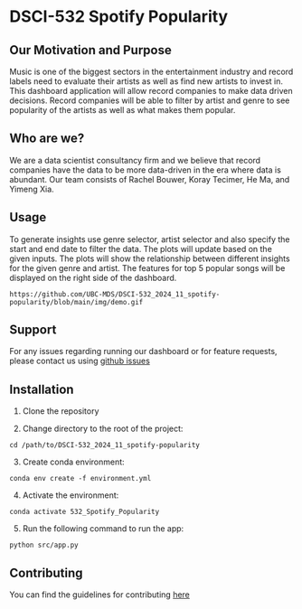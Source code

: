 # DSCI-532 Spotify Popularity

## Our Motivation and Purpose
Music is one of the biggest sectors in the entertainment industry and record labels need to evaluate their artists as well as find new artists to invest in. This dashboard application will allow record companies to make data driven decisions. Record companies will be able to filter by artist and genre to see popularity of the artists as well as what makes them popular.


## Who are we?
We are a data scientist consultancy firm and we believe that record companies have the 
data to be more data-driven in the era where data is abundant.
Our team consists of Rachel Bouwer, Koray Tecimer, He Ma, and Yimeng Xia.

## Usage
To generate insights use genre selector, artist selector and also specify the start and end date to filter the data. 
The plots will update based on the given inputs. 
The plots will show the relationship between different insights for the given genre and artist.
The features for top 5 popular songs will be displayed on the right side of the dashboard.

```
https://github.com/UBC-MDS/DSCI-532_2024_11_spotify-popularity/blob/main/img/demo.gif
```

## Support
For any issues regarding running our dashboard or for feature requests, please contact us using [github issues](https://github.com/UBC-MDS/DSCI-532_2024_11_spotify-popularity/issues)

## Installation
1. Clone the repository

2. Change directory to the root of the project:
```shell
cd /path/to/DSCI-532_2024_11_spotify-popularity
```

3. Create conda environment:
```shell
conda env create -f environment.yml
```

4. Activate the environment:
```shell
conda activate 532_Spotify_Popularity
```

5. Run the following command to run the app:
```shell
python src/app.py
```

## Contributing
You can find the guidelines for contributing [here](CONTRIBUTING.md)
